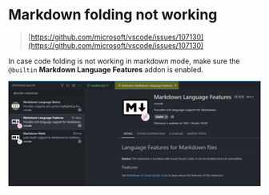 # Markdown folding not working

> [https://github.com/microsoft/vscode/issues/107130](https://github.com/microsoft/vscode/issues/107130)

In case code folding is not working in markdown mode, make sure the `@builtin` **Markdown Language Features** addon is enabled.

![Markdown Language Features](./images/markdown_language_features.png)
